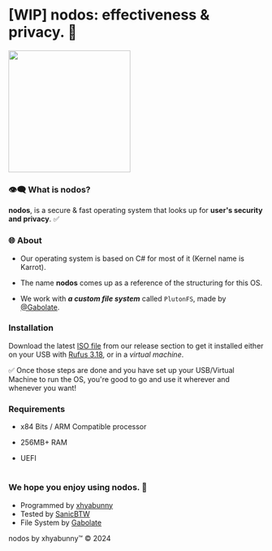 # [WIP] nodos: effectiveness & privacy. 🧪

<div style="display:flex">
 <img src="https://github-production-user-asset-6210df.s3.amazonaws.com/106491722/247286214-f99786c9-a70e-47ba-8557-d4577cee8260.png" height="240px"/>
</div>

### 👁‍🗨 What is nodos?
**nodos**, is a secure & fast operating system that looks up for **user's security and privacy**. ✅

### 🌐 About
 - Our operating system is based on C# for most of it (Kernel name is Karrot).

- The name **nodos** comes up as a reference of the structuring for this OS.

- We work with ***a custom file system*** called ``PlutonFS``, made by [@Gabolate](https://github.com/Gabolate).

### Installation 
Download the latest [ISO file](https://github.com/xhyabunny/nodos/releases/tag/latest) from our release section to get it installed either on your USB with [Rufus 3.18](https://github.com/pbatard/rufus/releases/download/v3.18/rufus-3.18.exe), or in a *virtual machine*.

✅ Once those steps are done and you have set up your USB/Virtual Machine to run the OS, you're good to go and use it wherever and whenever you want!

### Requirements
- x84 Bits / ARM Compatible processor

- 256MB+ RAM

- UEFI
#
### We hope you enjoy using nodos. 💝
- Programmed by [xhyabunny](https://github.com/xhyabunny)
- Tested by [SanicBTW](https://github.com/SanicBTW)
- File System by [Gabolate](https://github.com/Gabolate)

nodos by xhyabunny™ © 2024

